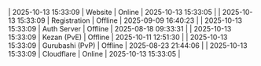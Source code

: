 | 2025-10-13 15:33:09 | Website | Online | 2025-10-13 15:33:05 |
| 2025-10-13 15:33:09 | Registration | Offline | 2025-09-09 16:40:23 |
| 2025-10-13 15:33:09 | Auth Server | Offline | 2025-08-18 09:33:31 |
| 2025-10-13 15:33:09 | Kezan (PvE) | Offline | 2025-10-11 12:51:30 |
| 2025-10-13 15:33:09 | Gurubashi (PvP) | Offline | 2025-08-23 21:44:06 |
| 2025-10-13 15:33:09 | Cloudflare | Online | 2025-10-13 15:33:05 |
